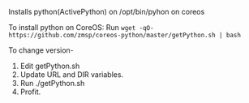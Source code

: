 Installs python(ActivePython) on /opt/bin/pyhon on coreos

To install python on CoreOS:
Run `wget -qO- https://github.com/zmsp/coreos-python/master/getPython.sh | bash`

To change version-
1. Edit getPython.sh
2. Update URL and DIR variables.
3. Run ./getPython.sh
4. Profit.
